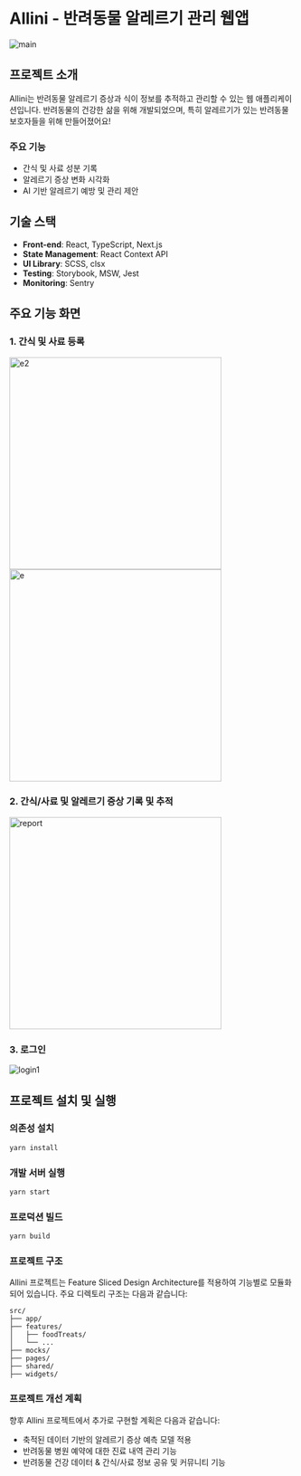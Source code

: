 # Allini - 반려동물 알레르기 관리 웹앱
![main](https://github.com/user-attachments/assets/d3b72b4c-7e07-4749-aa16-05d2c38f3137)

## 프로젝트 소개

Allini는 반려동물 알레르기 증상과 식이 정보를 추적하고 관리할 수 있는 웹 애플리케이션입니다.
반려동물의 건강한 삶을 위해 개발되었으며, 특히 알레르기가 있는 반려동물 보호자들을 위해 만들어졌어요!

### 주요 기능

- 간식 및 사료 성분 기록
- 알레르기 증상 변화 시각화
- AI 기반 알레르기 예방 및 관리 제안

## 기술 스택

- **Front-end**: React, TypeScript, Next.js
- **State Management**: React Context API
- **UI Library**: SCSS, clsx
- **Testing**: Storybook, MSW, Jest
- **Monitoring**: Sentry

## 주요 기능 화면

### 1. 간식 및 사료 등록
<img width="375" alt="e2" src="https://github.com/user-attachments/assets/445b008a-e28a-4c97-94df-a75a643b32b0">
<img width="375" alt="e" src="https://github.com/user-attachments/assets/ec431253-0650-4907-8465-0b07a4943a6e">


### 2. 간식/사료 및 알레르기 증상 기록 및 추적

<img width="375" alt="report" src="https://github.com/user-attachments/assets/d2f6292d-67a6-4dc2-807f-56f8a3887d5c">


### 3. 로그인
![login1](https://github.com/user-attachments/assets/861fac48-ca52-4332-9894-0ff65b9fc340)

<!-- ### 4. AI 기반 제안 구현 예정 -->

## 프로젝트 설치 및 실행

### 의존성 설치

```bash
yarn install
```

### 개발 서버 실행

```bash
yarn start
```

### 프로덕션 빌드

```bash
yarn build
```

### 프로젝트 구조

Allini 프로젝트는 Feature Sliced Design Architecture를 적용하여 기능별로 모듈화되어 있습니다.
주요 디렉토리 구조는 다음과 같습니다:

```
src/
├── app/
├── features/
│   ├── foodTreats/
│   └── ...
├── mocks/
├── pages/
├── shared/
├── widgets/
```

### 프로젝트 개선 계획

향후 Allini 프로젝트에서 추가로 구현할 계획은 다음과 같습니다:

- 축적된 데이터 기반의 알레르기 증상 예측 모델 적용
- 반려동물 병원 예약에 대한 진료 내역 관리 기능
- 반려동물 건강 데이터 & 간식/사료 정보 공유 및 커뮤니티 기능
